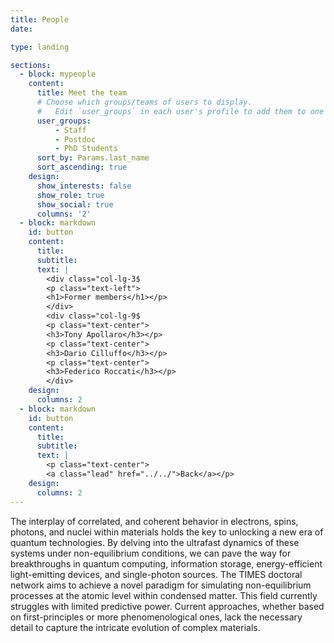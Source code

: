```yaml
---
title: People
date: 

type: landing

sections:
  - block: mypeople
    content:
      title: Meet the team
      # Choose which groups/teams of users to display.
      #   Edit `user_groups` in each user's profile to add them to one or more of these groups.
      user_groups:
          - Staff
          - Postdoc
          - PhD Students
      sort_by: Params.last_name
      sort_ascending: true
    design:
      show_interests: false
      show_role: true
      show_social: true
      columns: '2'
  - block: markdown
    id: button
    content:
      title: 
      subtitle: 
      text: |
        <div class="col-lg-3$
        <p class="text-left">
        <h1>Former members</h1></p>
        </div>
        <div class="col-lg-9$
        <p class="text-center">
        <h3>Tony Apollaro</h3></p>
        <p class="text-center">
        <h3>Dario Cilluffo</h3></p>
        <p class="text-center">
        <h3>Federico Roccati</h3></p>
        </div>   
    design:
      columns: 2
  - block: markdown
    id: button
    content:
      title: 
      subtitle: 
      text: |
        <p class="text-center">
        <a class="lead" href="../../">Back</a></p>
    design:
      columns: 2
---
```

<html lang="en">
        <body>
          <p>
          The interplay of correlated, and coherent behavior in electrons, spins, photons, and nuclei within materials holds the key to unlocking a new era of quantum technologies. By delving into the ultrafast dynamics of these systems under non-equilibrium conditions, we can pave the way for breakthroughs in quantum computing, information storage, energy-efficient light-emitting devices, and single-photon sources.
          The TIMES doctoral network aims to achieve a novel paradigm for simulating non-equilibrium processes at the atomic level within condensed matter. This field currently struggles with limited predictive power. Current approaches, whether based on first-principles or more phenomenological ones, lack the necessary detail to capture the intricate evolution of complex materials.
        </body>
        </html> 